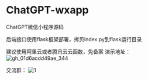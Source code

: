 # ChatGPT-wxapp
ChatGPT微信小程序源码

后端接口使用flask框架部署，拷贝index.py到flask运行目录

建议使用阿里云或者腾讯云云函数，免备案
演示地址：
![gh_01d6acdd49ae_344](https://user-images.githubusercontent.com/24582880/218671208-ebd81d32-20e3-4ba9-b3bc-698edcd0a8bc.jpg)

交流群：
![1](https://user-images.githubusercontent.com/24582880/222938214-c73b1786-198f-438e-b8e2-d789def3497f.jpg)
